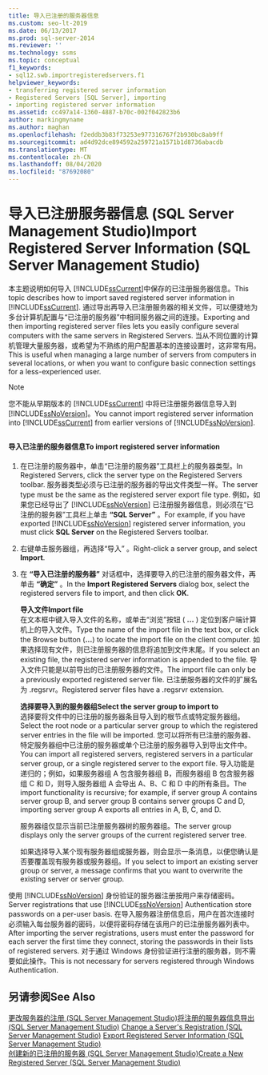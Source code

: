```yaml
---
title: 导入已注册的服务器信息
ms.custom: seo-lt-2019
ms.date: 06/13/2017
ms.prod: sql-server-2014
ms.reviewer: ''
ms.technology: ssms
ms.topic: conceptual
f1_keywords:
- sql12.swb.importregisteredservers.f1
helpviewer_keywords:
- transferring registered server information
- Registered Servers [SQL Server], importing
- importing registered server information
ms.assetid: cc497a14-1360-4887-b70c-002f042823b6
author: markingmyname
ms.author: maghan
ms.openlocfilehash: f2eddb3b83f73253e977316767f2b930bc8ab9ff
ms.sourcegitcommit: ad4d92dce894592a259721a1571b1d8736abacdb
ms.translationtype: MT
ms.contentlocale: zh-CN
ms.lasthandoff: 08/04/2020
ms.locfileid: "87692080"
---
```

# <a name="import-registered-server-information-sql-server-management-studio"></a><span data-ttu-id="8ed8e-102">导入已注册服务器信息 (SQL Server Management Studio)</span><span class="sxs-lookup"><span data-stu-id="8ed8e-102">Import Registered Server Information (SQL Server Management Studio)</span></span>
  <span data-ttu-id="8ed8e-103">本主题说明如何导入 [!INCLUDE[ssCurrent](../../includes/sscurrent-md.md)]中保存的已注册服务器信息。</span><span class="sxs-lookup"><span data-stu-id="8ed8e-103">This topic describes how to import saved registered server information in [!INCLUDE[ssCurrent](../../includes/sscurrent-md.md)].</span></span> <span data-ttu-id="8ed8e-104">通过导出再导入已注册服务器的相关文件，可以便捷地为多台计算机配置与“已注册的服务器”中相同服务器之间的连接。</span><span class="sxs-lookup"><span data-stu-id="8ed8e-104">Exporting and then importing registered server files lets you easily configure several computers with the same servers in Registered Servers.</span></span> <span data-ttu-id="8ed8e-105">当从不同位置的计算机管理大量服务器，或希望为不熟练的用户配置基本的连接设置时，这非常有用。</span><span class="sxs-lookup"><span data-stu-id="8ed8e-105">This is useful when managing a large number of servers from computers in several locations, or when you want to configure basic connection settings for a less-experienced user.</span></span>  
  
> [!NOTE]  
>  <span data-ttu-id="8ed8e-106">您不能从早期版本的 [!INCLUDE[ssCurrent](../../includes/sscurrent-md.md)] 中将已注册服务器信息导入到 [!INCLUDE[ssNoVersion](../../includes/ssnoversion-md.md)]。</span><span class="sxs-lookup"><span data-stu-id="8ed8e-106">You cannot import registered server information into [!INCLUDE[ssCurrent](../../includes/sscurrent-md.md)] from earlier versions of [!INCLUDE[ssNoVersion](../../includes/ssnoversion-md.md)].</span></span>  
  
##  <a name="SSMSProcedure"></a>  
  
#### <a name="to-import-registered-server-information"></a><span data-ttu-id="8ed8e-107">导入已注册的服务器信息</span><span class="sxs-lookup"><span data-stu-id="8ed8e-107">To import registered server information</span></span>  
  
1.  <span data-ttu-id="8ed8e-108">在已注册的服务器中，单击“已注册的服务器”工具栏上的服务器类型。</span><span class="sxs-lookup"><span data-stu-id="8ed8e-108">In Registered Servers, click the server type on the Registered Servers toolbar.</span></span> <span data-ttu-id="8ed8e-109">服务器类型必须与已注册的服务器的导出文件类型一样。</span><span class="sxs-lookup"><span data-stu-id="8ed8e-109">The server type must be the same as the registered server export file type.</span></span> <span data-ttu-id="8ed8e-110">例如，如果您已经导出了 [!INCLUDE[ssNoVersion](../../includes/ssnoversion-md.md)] 已注册服务器信息，则必须在“已注册的服务器”工具栏上单击 **“SQL Server”** 。</span><span class="sxs-lookup"><span data-stu-id="8ed8e-110">For example, if you have exported [!INCLUDE[ssNoVersion](../../includes/ssnoversion-md.md)] registered server information, you must click **SQL Server** on the Registered Servers toolbar.</span></span>  
  
2.  <span data-ttu-id="8ed8e-111">右键单击服务器组，再选择“导入”  。</span><span class="sxs-lookup"><span data-stu-id="8ed8e-111">Right-click a server group, and select **Import**.</span></span>  
  
3.  <span data-ttu-id="8ed8e-112">在 **“导入已注册的服务器”** 对话框中，选择要导入的已注册的服务器文件，再单击 **“确定”** 。</span><span class="sxs-lookup"><span data-stu-id="8ed8e-112">In the **Import Registered Servers** dialog box, select the registered servers file to import, and then click **OK**.</span></span>  
  
     <span data-ttu-id="8ed8e-113">**导入文件**</span><span class="sxs-lookup"><span data-stu-id="8ed8e-113">**Import file**</span></span>  
     <span data-ttu-id="8ed8e-114">在文本框中键入导入文件的名称，或单击“浏览”按钮 ( **...** ) 定位到客户端计算机上的导入文件。</span><span class="sxs-lookup"><span data-stu-id="8ed8e-114">Type the name of the import file in the text box, or click the Browse button (**...**) to locate the import file on the client computer.</span></span> <span data-ttu-id="8ed8e-115">如果选择现有文件，则已注册服务器的信息将追加到文件末尾。</span><span class="sxs-lookup"><span data-stu-id="8ed8e-115">If you select an existing file, the registered server information is appended to the file.</span></span> <span data-ttu-id="8ed8e-116">导入文件只能是以前导出的已注册服务器的文件。</span><span class="sxs-lookup"><span data-stu-id="8ed8e-116">The import file can only be a previously exported registered server file.</span></span> <span data-ttu-id="8ed8e-117">已注册服务器的文件的扩展名为 .regsrvr。</span><span class="sxs-lookup"><span data-stu-id="8ed8e-117">Registered server files have a .regsrvr extension.</span></span>  
  
     <span data-ttu-id="8ed8e-118">**选择要导入到的服务器组**</span><span class="sxs-lookup"><span data-stu-id="8ed8e-118">**Select the server group to import to**</span></span>  
     <span data-ttu-id="8ed8e-119">选择要将文件中的已注册的服务器条目导入到的根节点或特定服务器组。</span><span class="sxs-lookup"><span data-stu-id="8ed8e-119">Select the root node or a particular server group to which the registered server entries in the file will be imported.</span></span> <span data-ttu-id="8ed8e-120">您可以将所有已注册的服务器、特定服务器组中已注册的服务器或单个已注册的服务器导入到导出文件中。</span><span class="sxs-lookup"><span data-stu-id="8ed8e-120">You can import all registered servers, registered servers in a particular server group, or a single registered server to the export file.</span></span> <span data-ttu-id="8ed8e-121">导入功能是递归的；例如，如果服务器组 A 包含服务器组 B，而服务器组 B 包含服务器组 C 和 D，则导入服务器组 A 会导出 A、B、C 和 D 中的所有条目。</span><span class="sxs-lookup"><span data-stu-id="8ed8e-121">The import functionality is recursive; for example, if server group A contains server group B, and server group B contains server groups C and D, importing server group A exports all entries in A, B, C, and D.</span></span>  
  
     <span data-ttu-id="8ed8e-122">服务器组仅显示当前已注册服务器树的服务器组。</span><span class="sxs-lookup"><span data-stu-id="8ed8e-122">The server group displays only the server groups of the current registered server tree.</span></span>  
  
     <span data-ttu-id="8ed8e-123">如果选择导入某个现有服务器组或服务器，则会显示一条消息，以便您确认是否要覆盖现有服务器或服务器组。</span><span class="sxs-lookup"><span data-stu-id="8ed8e-123">If you select to import an existing server group or server, a message confirms that you want to overwrite the existing server or server group.</span></span>  
  
 <span data-ttu-id="8ed8e-124">使用 [!INCLUDE[ssNoVersion](../../includes/ssnoversion-md.md)] 身份验证的服务器注册按用户来存储密码。</span><span class="sxs-lookup"><span data-stu-id="8ed8e-124">Server registrations that use [!INCLUDE[ssNoVersion](../../includes/ssnoversion-md.md)] Authentication store passwords on a per-user basis.</span></span> <span data-ttu-id="8ed8e-125">在导入服务器注册信息后，用户在首次连接时必须输入每台服务器的密码，以便将密码存储在该用户的已注册服务器列表中。</span><span class="sxs-lookup"><span data-stu-id="8ed8e-125">After importing the server registrations, users must enter the password for each server the first time they connect, storing the passwords in their lists of registered servers.</span></span> <span data-ttu-id="8ed8e-126">对于通过 Windows 身份验证进行注册的服务器，则不需要如此操作。</span><span class="sxs-lookup"><span data-stu-id="8ed8e-126">This is not necessary for servers registered through Windows Authentication.</span></span>  
  
## <a name="see-also"></a><span data-ttu-id="8ed8e-127">另请参阅</span><span class="sxs-lookup"><span data-stu-id="8ed8e-127">See Also</span></span>  
 <span data-ttu-id="8ed8e-128">[更改服务器的注册 &#40;SQL Server Management Studio&#41;将](change-a-server-s-registration-sql-server-management-studio.md)[注册的服务器信息导出 &#40;SQL Server Management Studio&#41;](export-registered-server-information-sql-server-management-studio.md) </span><span class="sxs-lookup"><span data-stu-id="8ed8e-128">[Change a Server's Registration &#40;SQL Server Management Studio&#41;](change-a-server-s-registration-sql-server-management-studio.md) [Export Registered Server Information &#40;SQL Server Management Studio&#41;](export-registered-server-information-sql-server-management-studio.md) </span></span>  
 [<span data-ttu-id="8ed8e-129">创建新的已注册的服务器 (SQL Server Management Studio)</span><span class="sxs-lookup"><span data-stu-id="8ed8e-129">Create a New Registered Server &#40;SQL Server Management Studio&#41;</span></span>](create-a-new-registered-server-sql-server-management-studio.md)  
  
  
